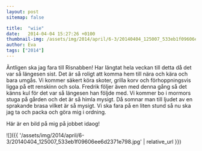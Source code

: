 ```yaml
---
layout: post
sitemap: false

title:  "wiie"
date:   2014-04-04 15:27:26 +0100
thumbnail-img: /assets/img/2014/april/6-3/20140404_125007_533eb1f09606ee6d2371e798.jpg
author: Eva
tags: ["2014"]
---
```


Äntligen ska jag fara till Risnabben! Har längtat hela veckan till detta då det var så längesen sist. Det är så roligt att komma hem till nära och kära och bara umgås. Vi kommer säkert köra skoter, grilla korv och förhoppningsvis ligga på ett renskinn och sola. Fredrik följer även med denna gång så det känns kul för det var så längesen han följde med. Vi kommer bo i mormors stuga på gården och det är så himla mysigt. Då somnar man till ljudet av en sprakande brasa vilket är så mysigt. Vi ska fara på en liten stund så nu ska jag ta och packa och göra mig i ordning. 

Här är en bild på mig på jobbet idaog!

![]({{ '/assets/img/2014/april/6-3/20140404_125007_533eb1f09606ee6d2371e798.jpg'  | relative_url }})

